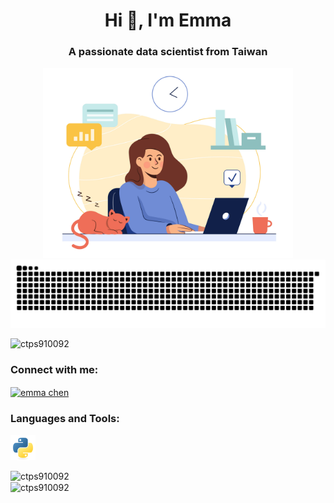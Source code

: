 <h1 align="center">Hi 👋, I'm Emma</h1>
<h3 align="center">A passionate data scientist from Taiwan</h3>
<p align="center">
  <img src="images/homepage.jpg" width="400">
  <br>
  <img src="images/github-user-contribution.svg" width="800">
</p>
<p align="left"> <img src="https://komarev.com/ghpvc/?username=ctps910092&label=Profile%20views&color=0e75b6&style=flat" alt="ctps910092" /> </p>

<h3 align="left">Connect with me:</h3>
<p align="left">
<a href="https://www.linkedin.com/in/emma-chen-9b3b07262/" target="blank"><img align="center" src="https://raw.githubusercontent.com/rahuldkjain/github-profile-readme-generator/master/src/images/icons/Social/linked-in-alt.svg" alt="emma chen" height="40" width="40" /></a>
</p>

<h3 align="left">Languages and Tools:</h3>
<p align="left"> <a href="https://www.python.org" target="_blank" rel="noreferrer"> <img src="https://raw.githubusercontent.com/devicons/devicon/master/icons/python/python-original.svg" alt="python" width="40" height="40"/> </a> </p>

<p><img align="left" src="https://github-readme-stats.vercel.app/api?username=ctps910092&show_icons=true&locale=en" alt="ctps910092" width="450"/></p>

<p><img align="center" src="https://github-readme-streak-stats.herokuapp.com/?user=ctps910092&" alt="ctps910092" width="470"/></p>


<!--
https://rahuldkjain.github.io/gh-profile-readme-generator/
**ctps910092/ctps910092** is a ✨ _special_ ✨ repository because its `README.md` (this file) appears on your GitHub profile.

Here are some ideas to get you started:

- 🔭 I’m currently working on ...
- 🌱 I’m currently learning ...
- 👯 I’m looking to collaborate on ...
- 🤔 I’m looking for help with ...
- 💬 Ask me about ...
- 📫 How to reach me: ...
- 😄 Pronouns: ...
- ⚡ Fun fact: ...
-->
